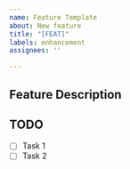 ```yaml
---
name: Feature Template
about: New feature
title: "[FEAT]"
labels: enhancement
assignees: ''

---
```


## Feature Description

<!-- Provide a brief description of the feature. Explain what this feature is about and why it is needed. -->

## TODO

<!-- List the specific tasks that need to be completed to implement this feature. -->

- [ ] Task 1
- [ ] Task 2
